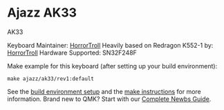 # Ajazz AK33

AK33

Keyboard Maintainer: [HorrorTroll](https://github.com/HorrorTroll)
Heavily based on Redragon K552-1 by: [HorrorTroll](https://github.com/HorrorTroll)
Hardware Supported: SN32F248F

Make example for this keyboard (after setting up your build environment):

    make ajazz/ak33/rev1:default

See the [build environment setup](https://docs.qmk.fm/#/getting_started_build_tools) and the [make instructions](https://docs.qmk.fm/#/getting_started_make_guide) for more information. Brand new to QMK? Start with our [Complete Newbs Guide](https://docs.qmk.fm/#/newbs).